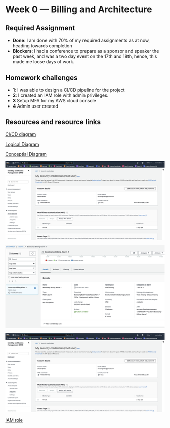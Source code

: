 # Week 0 — Billing and Architecture

## Required Assignment
* **Done**: I am done with 70% of my required assignments as at now, heading towards completion
* **Blockers**: I had a conference to prepare as a sponsor and speaker the past week, and was a two day event on the 17th and 18th, hence, this made me loose days of work.


## Homework challenges
* **1**: I was able to design a CI/CD pipeline for the project
* **2**: I created an IAM role with admin privileges.
* **3** Setup MFA for my AWS cloud console
* **4** Admin user created

## Resources and resource links
[CI/CD diagram](https://lucid.app/lucidchart/1975a43b-0453-4264-9315-32ba3eb9795b/edit?viewport_loc=-1155%2C9%2C9642%2C4508%2C0_0&invitationId=inv_5cbb129f-6605-4898-9670-e55fc5318a66)

[Logical Diagram](https://lucid.app/lucidchart/04ef2ace-0414-4ebd-9d54-365ff7f3fd50/edit?viewport_loc=-862%2C-1870%2C5153%2C2145%2C0_0&invitationId=inv_20b836b2-21c3-4046-b8d1-cfb427b06f12)

[Conceptial Diagram](https://lucid.app/lucidchart/24713036-e4f3-4028-9abf-8ecf0892a923/edit?viewport_loc=-2383%2C-1419%2C7319%2C3750%2C0_0&invitationId=inv_5b5c020c-7b57-4c36-bec1-97ecb650390f)

![MFA](/journal/proof/MFA.png)

![Cloudwatch alarm](/journal/proof/alarm.png)

![IAM User](/journal/proof/MFA.png)

[IAM role](/journal/proof/role.png)


 
